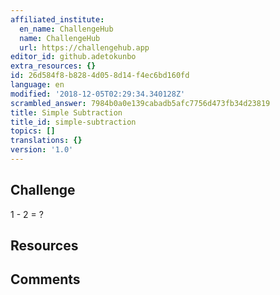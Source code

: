 ```yaml
---
affiliated_institute:
  en_name: ChallengeHub
  name: ChallengeHub
  url: https://challengehub.app
editor_id: github.adetokunbo
extra_resources: {}
id: 26d584f8-b828-4d05-8d14-f4ec6bd160fd
language: en
modified: '2018-12-05T02:29:34.340128Z'
scrambled_answer: 7984b0a0e139cabadb5afc7756d473fb34d23819
title: Simple Subtraction
title_id: simple-subtraction
topics: []
translations: {}
version: '1.0'
---
```


## Challenge
1 - 2 = ?


## Resources



## Comments




